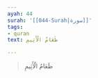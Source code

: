 ```yaml
---
ayah: 44
surah: '[[044-Surah|سورة]]'
tags:
- quran
text: طَعَامُ الْأَثِيمِ

---
```

> طَعَامُ الْأَثِيمِ
